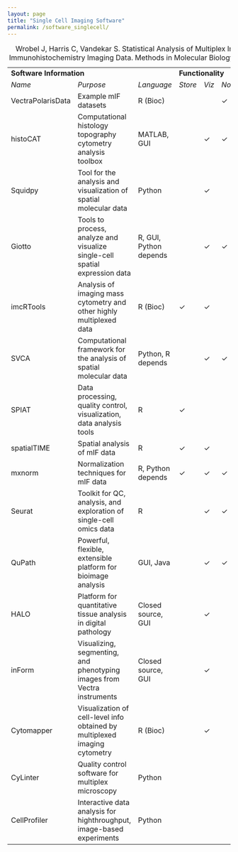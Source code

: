 ```yaml
---
layout: page
title: "Single Cell Imaging Software"
permalink: /software_singlecell/
---
```


<table>
  <tr>
    <td colspan="3"><b>Software Information</b></td>
    <td colspan="6"><b>Functionality</b></td>
  </tr>
  <tr>
    <td><i>Name</i></td>
    <td><i>Purpose</i></td>
    <td><i>Language</i></td>
    <td><i>Store</i></td>
    <td><i>Viz</i></td>
    <td><i>Norm</i></td>
    <td><i>Seg</i></td>
    <td><i>Ptype</i></td>
    <td><i>Spatial</i></td>
  </tr>
  <tr>
    <td>VectraPolarisData</td>
    <td>Example mIF datasets</td>
    <td>R (Bioc)</td>
    <td>  </td>
    <td>  </td>
    <td> &check; </td>
    <td>  </td>
    <td>  </td>
    <td>  </td>
  </tr>
  <tr>
    <td>histoCAT</td>
    <td>Computational histology topography cytometry analysis toolbox</td>
    <td>MATLAB, GUI</td>
    <td>  </td>
    <td> &check; </td>
    <td> &check; </td>
    <td>  </td>
    <td>  </td>
    <td> &check; </td>
  </tr>
  <tr>
    <td>Squidpy</td>
    <td>Tool for the analysis and visualization of spatial molecular data</td>
    <td>Python</td>
    <td>  </td>
    <td> &check; </td>
    <td>  </td>
    <td> &check; </td>
    <td>  </td>
    <td> &check; </td>
  </tr>
  <tr>
    <td>Giotto</td>
    <td>Tools to process, analyze and visualize single-cell spatial expression data</td>
    <td>R, GUI, Python depends</td>
    <td>  </td>
    <td> &check; </td>
    <td> &check; </td>
    <td>  </td>
    <td>  </td>
    <td> &check; </td>
  </tr>
  <tr>
    <td>imcRTools</td>
    <td>Analysis of imaging mass cytometry and other highly multiplexed data</td>
    <td>R (Bioc)</td>
    <td> &check; </td>
    <td> &check; </td>
    <td>  </td>
    <td>  </td>
    <td>  </td>
    <td> &check; </td>
  </tr>
  <tr>
    <td>SVCA</td>
    <td>Computational framework for the analysis of spatial molecular data</td>
    <td>Python, R depends</td>
    <td>  </td>
    <td> &check; </td>
    <td> &check; </td>
    <td>  </td>
    <td>  </td>
    <td> &check; </td>
  </tr>  
  <tr>
    <td>SPIAT</td>
    <td>Data processing, quality control, visualization, data analysis tools</td>
    <td>R</td>
    <td> &check; </td>
    <td>  </td>
    <td>  </td>
    <td>  </td>
    <td>  </td>
    <td>  </td>
  </tr>
  <tr>
    <td>spatialTIME</td>
    <td>Spatial analysis of mIF data</td>
    <td>R</td>
    <td> &check; </td>
    <td> &check; </td>
    <td>  </td>
    <td>  </td>
    <td>  </td>
    <td> &check; </td>
  </tr>
  <tr>
    <td>mxnorm</td>
    <td>Normalization techniques for mIF data</td>
    <td>R, Python depends</td>
    <td> &check; </td>
    <td> &check; </td>
    <td> &check; </td>
    <td>  </td>
    <td>  </td>
    <td> &check; </td>
  </tr>
  <tr>
    <td>Seurat</td>
    <td>Toolkit for QC, analysis, and exploration of single-cell omics data</td>
    <td>R</td>
    <td>  </td>
    <td> &check; </td>
    <td> &check; </td>
    <td>  </td>
    <td>  </td>
    <td> &check; </td>
  </tr>
  <tr>
    <td>QuPath</td>
    <td>Powerful, flexible, extensible platform for bioimage analysis</td>
    <td>GUI, Java</td>
    <td>  </td>
    <td> &check; </td>
    <td> &check; </td>
    <td> &check; </td>
    <td> &check; </td>
    <td> &check; </td>
  </tr>
  <tr>
    <td>HALO</td>
    <td>Platform for quantitative tissue analysis in digital pathology</td>
    <td>Closed source, GUI</td>
    <td>  </td>
    <td> &check; </td>
    <td>  </td>
    <td> &check; </td>
    <td> &check; </td>
    <td> &check; </td>
  </tr> 
  <tr>
    <td>inForm</td>
    <td>Visualizing, segmenting, and phenotyping images from Vectra instruments</td>
    <td>Closed source, GUI</td>
    <td>  </td>
    <td> &check; </td>
    <td>  </td>
    <td> &check; </td>
    <td> &check; </td>
    <td>  </td>
  </tr>
  <tr>
    <td>Cytomapper</td>
    <td>Visualization of cell-level info obtained by multiplexed imaging cytometry</td>
    <td>R (Bioc)</td>
    <td>  </td>
    <td> &check; </td>
    <td>  </td>
    <td>  </td>
    <td>  </td>
    <td>  </td>
  </tr>
  <tr>
    <td>CyLinter</td>
    <td>Quality control software for multiplex microscopy</td>
    <td>Python</td>
    <td>  </td>
    <td>  </td>
    <td>  </td>
    <td> &check; </td>
    <td>  </td>
    <td>  </td>
  </tr>
  <tr>
    <td>CellProfiler</td>
    <td>Interactive data analysis for highthroughput, image-based experiments</td>
    <td>Python</td>
    <td>  </td>
    <td>  </td>
    <td>  </td>
    <td> &check; </td>
    <td>  </td>
    <td>  </td>
  </tr>
<caption>Wrobel J, Harris C, Vandekar S. Statistical Analysis of Multiplex Immunofluorescence and Immunohistochemistry Imaging Data. Methods in Molecular Biology 2023. 2629: 141--168.</caption>
</table>
